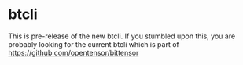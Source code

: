 # btcli

This is pre-release of the new btcli. If you stumbled upon this, you are probably looking for the current btcli which is part of https://github.com/opentensor/bittensor
